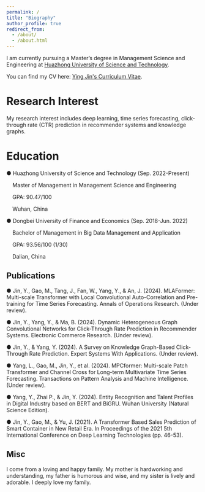```yaml
---
permalink: /
title: "Biography"
author_profile: true
redirect_from: 
  - /about/
  - /about.html
---
```


I am currently pursuing a Master’s degree in Management Science and Engineering at [Huazhong University of Science and Technology](https://www.hust.edu.cn/). 

You can find my CV here: [Ying Jin's Curriculum Vitae](../assets/Resume.pdf).



Research Interest
======
My research interest includes deep learning, time series forecasting, click-through rate (CTR) prediction in recommender systems and knowledge graphs.

Education
======
● Huazhong University of Science and Technology (Sep. 2022-Present)         

&nbsp;&nbsp;&nbsp;&nbsp;Master of Management in Management Science and Engineering        

&nbsp;&nbsp;&nbsp;&nbsp;GPA: 90.47/100         

&nbsp;&nbsp;&nbsp;&nbsp;Wuhan, China

  
● Dongbei University of Finance and Economics (Sep. 2018-Jun. 2022)        

&nbsp;&nbsp;&nbsp;&nbsp;Bachelor of Management in Big Data Management and Application        

&nbsp;&nbsp;&nbsp;&nbsp;GPA: 93.56/100 (1/30)

&nbsp;&nbsp;&nbsp;&nbsp;Dalian, China


Publications
------
● Jin, Y., Gao, M., Tang, J., Fan, W., Yang, Y., & An, J. (2024). MLAFormer: Multi-scale Transformer with Local Convolutional Auto-Correlation and Pre-training for Time Series Forecasting. Annals of Operations Research. (Under review).     

● Jin, Y., Yang, Y., & Ma, B. (2024). Dynamic Heterogeneous Graph Convolutional Networks for Click-Through Rate Prediction in Recommender Systems. Electronic Commerce Research. (Under review).       

● Jin, Y., & Yang, Y. (2024). A Survey on Knowledge Graph-Based Click-Through Rate Prediction. Expert Systems With Applications. (Under review).

● Yang, L., Gao, M., Jin, Y., et al. (2024). MPCformer: Multi-scale Patch Transformer and Channel Cross for Long-term Multivariate Time Series Forecasting. Transactions on Pattern Analysis and Machine Intelligence. (Under review).

● Yang, Y., Zhai P., & Jin, Y. (2024). Entity Recognition and Talent Profiles in Digital Industry based on BERT and BiGRU. Wuhan University (Natural Science Edition).

● Jin, Y., Gao, M., & Yu, J. (2021). A Transformer Based Sales Prediction of Smart Container in New Retail Era. In Proceedings of the 2021 5th International Conference on Deep Learning Technologies (pp. 46-53).




Misc
------
I come from a loving and happy family. My mother is hardworking and understanding, my father is humorous and wise, and my sister is lively and adorable. I deeply love my family.
